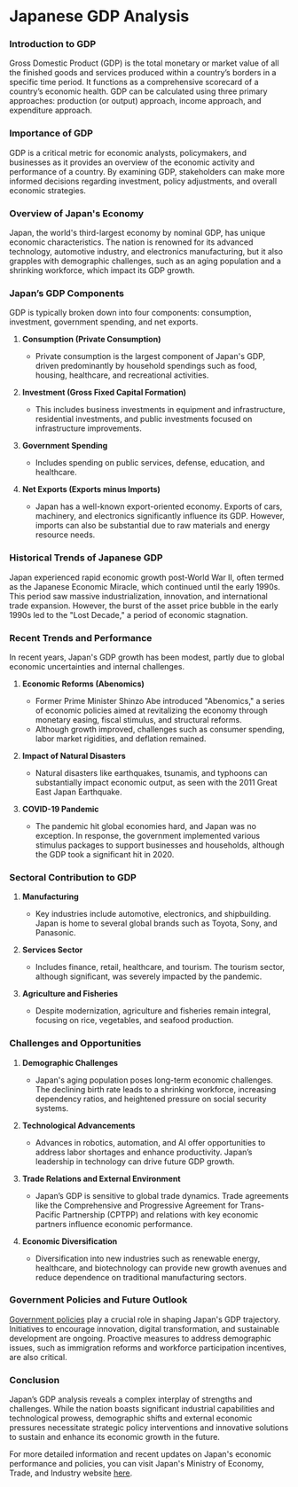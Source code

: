 # Japanese GDP Analysis

### Introduction to GDP
Gross Domestic Product (GDP) is the total monetary or market value of all the finished goods and services produced within a country’s borders in a specific time period. It functions as a comprehensive scorecard of a country’s economic health. GDP can be calculated using three primary approaches: production (or output) approach, income approach, and expenditure approach. 

### Importance of GDP
GDP is a critical metric for economic analysts, policymakers, and businesses as it provides an overview of the economic activity and performance of a country. By examining GDP, stakeholders can make more informed decisions regarding investment, policy adjustments, and overall economic strategies. 

### Overview of Japan's Economy
Japan, the world's third-largest economy by nominal GDP, has unique economic characteristics. The nation is renowned for its advanced technology, automotive industry, and electronics manufacturing, but it also grapples with demographic challenges, such as an aging population and a shrinking workforce, which impact its GDP growth.

### Japan’s GDP Components
GDP is typically broken down into four components: consumption, investment, government spending, and net exports.

1. **Consumption (Private Consumption)**
    - Private consumption is the largest component of Japan's GDP, driven predominantly by household spendings such as food, housing, healthcare, and recreational activities.
    
2. **Investment (Gross Fixed Capital Formation)**
    - This includes business investments in equipment and infrastructure, residential investments, and public investments focused on infrastructure improvements.
    
3. **Government Spending**
    - Includes spending on public services, defense, education, and healthcare.
    
4. **Net Exports (Exports minus Imports)**
    - Japan has a well-known export-oriented economy. Exports of cars, machinery, and electronics significantly influence its GDP. However, imports can also be substantial due to raw materials and energy resource needs.

### Historical Trends of Japanese GDP
Japan experienced rapid economic growth post-World War II, often termed as the Japanese Economic Miracle, which continued until the early 1990s. This period saw massive industrialization, innovation, and international trade expansion. However, the burst of the asset price bubble in the early 1990s led to the "Lost Decade," a period of economic stagnation.

### Recent Trends and Performance
In recent years, Japan's GDP growth has been modest, partly due to global economic uncertainties and internal challenges. 

1. **Economic Reforms (Abenomics)**
    - Former Prime Minister Shinzo Abe introduced "Abenomics," a series of economic policies aimed at revitalizing the economy through monetary easing, fiscal stimulus, and structural reforms. 
    - Although growth improved, challenges such as consumer spending, labor market rigidities, and deflation remained.
    
2. **Impact of Natural Disasters**
    - Natural disasters like earthquakes, tsunamis, and typhoons can substantially impact economic output, as seen with the 2011 Great East Japan Earthquake.

3. **COVID-19 Pandemic**
    - The pandemic hit global economies hard, and Japan was no exception. In response, the government implemented various stimulus packages to support businesses and households, although the GDP took a significant hit in 2020.
    
### Sectoral Contribution to GDP
1. **Manufacturing**
    - Key industries include automotive, electronics, and shipbuilding. Japan is home to several global brands such as Toyota, Sony, and Panasonic.
    
2. **Services Sector**
    - Includes finance, retail, healthcare, and tourism. The tourism sector, although significant, was severely impacted by the pandemic.
    
3. **Agriculture and Fisheries**
    - Despite modernization, agriculture and fisheries remain integral, focusing on rice, vegetables, and seafood production.

### Challenges and Opportunities
1. **Demographic Challenges**
    - Japan's aging population poses long-term economic challenges. The declining birth rate leads to a shrinking workforce, increasing dependency ratios, and heightened pressure on social security systems.

2. **Technological Advancements**
    - Advances in robotics, automation, and AI offer opportunities to address labor shortages and enhance productivity. Japan’s leadership in technology can drive future GDP growth.

3. **Trade Relations and External Environment**
    - Japan’s GDP is sensitive to global trade dynamics. Trade agreements like the Comprehensive and Progressive Agreement for Trans-Pacific Partnership (CPTPP) and relations with key economic partners influence economic performance.
    
4. **Economic Diversification**
    - Diversification into new industries such as renewable energy, healthcare, and biotechnology can provide new growth avenues and reduce dependence on traditional manufacturing sectors.

### Government Policies and Future Outlook
[Government policies](../g/government_policies_in_trading.md) play a crucial role in shaping Japan's GDP trajectory. Initiatives to encourage innovation, digital transformation, and sustainable development are ongoing. Proactive measures to address demographic issues, such as immigration reforms and workforce participation incentives, are also critical.

### Conclusion
Japan’s GDP analysis reveals a complex interplay of strengths and challenges. While the nation boasts significant industrial capabilities and technological prowess, demographic shifts and external economic pressures necessitate strategic policy interventions and innovative solutions to sustain and enhance its economic growth in the future.

For more detailed information and recent updates on Japan's economic performance and policies, you can visit Japan's Ministry of Economy, Trade, and Industry website [here](https://www.meti.go.jp/english/).